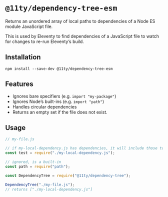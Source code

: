 # `@11ty/dependency-tree-esm`

Returns an unordered array of local paths to dependencies of a Node ES module JavaScript file.

This is used by Eleventy to find dependencies of a JavaScript file to watch for changes to re-run Eleventy’s build.

## Installation

```
npm install --save-dev @11ty/dependency-tree-esm
```

## Features

* Ignores bare specifiers (e.g. `import "my-package"`)
* Ignores Node’s built-ins (e.g. `import "path"`)
* Handles circular dependencies
* Returns an empty set if the file does not exist.

## Usage

```js
// my-file.js

// if my-local-dependency.js has dependencies, it will include those too
const test = require("./my-local-dependency.js");

// ignored, is a built-in
const path = require("path");
```

```js
const DependencyTree = require("@11ty/dependency-tree");

DependencyTree("./my-file.js");
// returns ["./my-local-dependency.js"]
```
